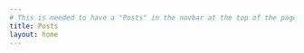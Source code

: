 ```yaml
---
# This is needed to have a "Posts" in the navbar at the top of the page
title: Posts
layout: home
---
```

